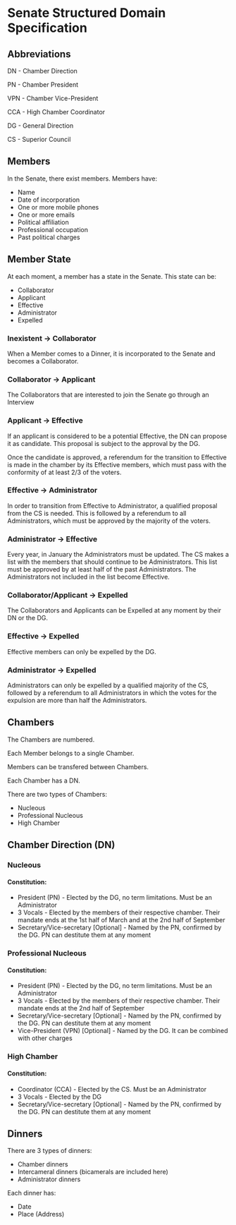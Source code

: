 # Senate Structured Domain Specification


## Abbreviations

DN  - Chamber Direction

PN  - Chamber President

VPN - Chamber Vice-President

CCA - High Chamber Coordinator

DG  - General Direction

CS  - Superior Council


## Members

In the Senate, there exist members. Members have:

 - Name
 - Date of incorporation
 - One or more mobile phones
 - One or more emails
 - Political affiliation
 - Professional occupation
 - Past political charges


## Member State

At each moment, a member has a state in the Senate. This state can be:

 - Collaborator
 - Applicant
 - Effective
 - Administrator
 - Expelled

### Inexistent -> Collaborator

When a Member comes to a Dinner, it is incorporated to the Senate and becomes a Collaborator.

### Collaborator -> Applicant

The Collaborators that are interested to join the Senate go through an Interview

### Applicant -> Effective

If an applicant is considered to be a potential Effective, the DN can propose it as
candidate. This proposal is subject to the approval by the DG.

Once the candidate is approved, a referendum for the transition to Effective is made in the
chamber by its Effective members, which must pass with the conformity of at least 2/3 of the voters.

### Effective -> Administrator

In order to transition from Effective to Administrator, a qualified proposal from the CS is needed.
This is followed by a referendum to all Administrators, which must be approved by the majority of the voters.

### Administrator -> Effective

Every year, in January the Administrators must be updated. The CS makes a list 
with the members that should continue to be Administrators. This list must be approved
by at least half of the past Administrators. The Administrators not included in the list
become Effective.

### Collaborator/Applicant -> Expelled

The Collaborators and Applicants can be Expelled at any moment by their DN or the DG.

### Effective -> Expelled

Effective members can only be expelled by the DG.

### Administrator -> Expelled

Administrators can only be expelled by a qualified majority of the CS, followed by a referendum
to all Administrators in which the votes for the expulsion are more than half the Administrators.


## Chambers

The Chambers are numbered. 

Each Member belongs to a single Chamber. 

Members can be transfered between Chambers. 

[comment]: <> (When someone becomes a Collaborator the transfer is between NULL and a Chamber. When it is Expelled, it is from a Chamber to NULL)

Each Chamber has a DN. 

There are two types of Chambers:

 - Nucleous
 - Professional Nucleous
 - High Chamber


## Chamber Direction (DN)

### Nucleous

#### Constitution:

 - President (PN) - Elected by the DG, no term limitations. Must be an Administrator
 - 3 Vocals - Elected by the members of their respective chamber. Their mandate ends at the 1st half of March and at the 2nd half of September
 - Secretary/Vice-secretary [Optional] - Named by the PN, confirmed by the DG. PN can destitute them at any moment


### Professional Nucleous

#### Constitution:

 - President (PN) - Elected by the DG, no term limitations. Must be an Administrator
 - 3 Vocals - Elected by the members of their respective chamber. Their mandate ends at the 2nd half of September
 - Secretary/Vice-secretary [Optional] - Named by the PN, confirmed by the DG. PN can destitute them at any moment
 - Vice-President (VPN) [Optional] - Named by the DG. It can be combined with other charges


### High Chamber

#### Constitution:

 - Coordinator (CCA) - Elected by the CS. Must be an Administrator
 - 3 Vocals - Elected by the DG
 - Secretary/Vice-secretary [Optional] - Named by the PN, confirmed by the DG. PN can destitute them at any moment


## Dinners

There are 3 types of dinners:

 - Chamber dinners
 - Intercameral dinners (bicamerals are included here)
 - Administrator dinners

Each dinner has:

 - Date
 - Place (Address)
